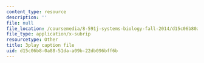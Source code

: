 ```yaml
---
content_type: resource
description: ''
file: null
file_location: /coursemedia/8-591j-systems-biology-fall-2014/d15c06b80a8851daa09b22db096bff6b_6PxncdxIXNE.vtt
file_type: application/x-subrip
resourcetype: Other
title: 3play caption file
uid: d15c06b8-0a88-51da-a09b-22db096bff6b
---
```

